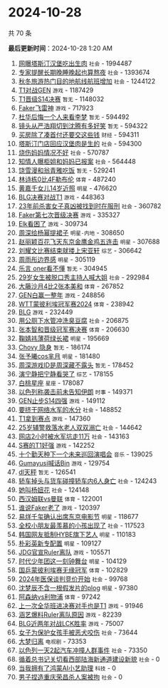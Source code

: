 # 2024-10-28

共 70 条


<!-- BEGIN -->

**最后更新时间**：2024-10-28 1:20 AM
1. [网曝塔斯汀汉堡吃出生肉](https://m.weibo.cn/search?containerid=100103type%3D1%26t%3D10%26q%3D%23%E7%BD%91%E6%9B%9D%E5%A1%94%E6%96%AF%E6%B1%80%E6%B1%89%E5%A0%A1%E5%90%83%E5%87%BA%E7%94%9F%E8%82%89%23&stream_entry_id=31&isnewpage=1&extparam=seat%3D1%26dgr%3D0%26stream_entry_id%3D31%26realpos%3D1%26flag%3D2%26pos%3D0%26filter_type%3Drealtimehot%26lcate%3D5001%26q%3D%2523%25E7%25BD%2591%25E6%259B%259D%25E5%25A1%2594%25E6%2596%25AF%25E6%25B1%2580%25E6%25B1%2589%25E5%25A0%25A1%25E5%2590%2583%25E5%2587%25BA%25E7%2594%259F%25E8%2582%2589%2523%26c_type%3D31%26cate%3D5001%26band_rank%3D1%26display_time%3D1730046532%26pre_seqid%3D173004653215202147537146) `社会` - 1994487
2. [专家提醒长期晚睡晚起也算熬夜](https://m.weibo.cn/search?containerid=100103type%3D1%26t%3D10%26q%3D%23%E4%B8%93%E5%AE%B6%E6%8F%90%E9%86%92%E9%95%BF%E6%9C%9F%E6%99%9A%E7%9D%A1%E6%99%9A%E8%B5%B7%E4%B9%9F%E7%AE%97%E7%86%AC%E5%A4%9C%23&stream_entry_id=31&isnewpage=1&extparam=seat%3D1%26dgr%3D0%26stream_entry_id%3D31%26realpos%3D2%26flag%3D2%26pos%3D1%26filter_type%3Drealtimehot%26lcate%3D5001%26q%3D%2523%25E4%25B8%2593%25E5%25AE%25B6%25E6%258F%2590%25E9%2586%2592%25E9%2595%25BF%25E6%259C%259F%25E6%2599%259A%25E7%259D%25A1%25E6%2599%259A%25E8%25B5%25B7%25E4%25B9%259F%25E7%25AE%2597%25E7%2586%25AC%25E5%25A4%259C%2523%26c_type%3D31%26cate%3D5001%26band_rank%3D2%26display_time%3D1730046532%26pre_seqid%3D173004653215202147537146) `社会` - 1393674
3. [秋冬旅游热门目的地航线航班增加](https://m.weibo.cn/search?containerid=100103type%3D1%26t%3D10%26q%3D%23%E7%A7%8B%E5%86%AC%E6%97%85%E6%B8%B8%E7%83%AD%E9%97%A8%E7%9B%AE%E7%9A%84%E5%9C%B0%E8%88%AA%E7%BA%BF%E8%88%AA%E7%8F%AD%E5%A2%9E%E5%8A%A0%23&stream_entry_id=31&isnewpage=1&extparam=seat%3D1%26dgr%3D0%26stream_entry_id%3D31%26realpos%3D3%26flag%3D0%26pos%3D2%26filter_type%3Drealtimehot%26lcate%3D5001%26q%3D%2523%25E7%25A7%258B%25E5%2586%25AC%25E6%2597%2585%25E6%25B8%25B8%25E7%2583%25AD%25E9%2597%25A8%25E7%259B%25AE%25E7%259A%2584%25E5%259C%25B0%25E8%2588%25AA%25E7%25BA%25BF%25E8%2588%25AA%25E7%258F%25AD%25E5%25A2%259E%25E5%258A%25A0%2523%26c_type%3D31%26cate%3D5001%26band_rank%3D3%26display_time%3D1730046532%26pre_seqid%3D173004653215202147537146) `社会` - 1244122
4. [T1对战GEN](https://m.weibo.cn/search?containerid=100103type%3D1%26t%3D10%26q%3D%23T1%E5%AF%B9%E6%88%98GEN%23&stream_entry_id=31&isnewpage=1&extparam=seat%3D1%26dgr%3D0%26stream_entry_id%3D31%26realpos%3D4%26flag%3D2%26pos%3D4%26filter_type%3Drealtimehot%26lcate%3D5001%26q%3D%2523T1%25E5%25AF%25B9%25E6%2588%2598GEN%2523%26c_type%3D31%26cate%3D5001%26band_rank%3D4%26display_time%3D1730046532%26pre_seqid%3D173004653215202147537146) `游戏` - 1187429
5. [T1晋级S14决赛](https://m.weibo.cn/search?containerid=100103type%3D1%26t%3D10%26q%3DT1%E6%99%8B%E7%BA%A7S14%E5%86%B3%E8%B5%9B&stream_entry_id=31&isnewpage=1&extparam=seat%3D1%26dgr%3D0%26stream_entry_id%3D31%26realpos%3D5%26flag%3D1%26pos%3D5%26filter_type%3Drealtimehot%26lcate%3D5001%26q%3DT1%25E6%2599%258B%25E7%25BA%25A7S14%25E5%2586%25B3%25E8%25B5%259B%26c_type%3D31%26cate%3D5001%26band_rank%3D5%26display_time%3D1730046532%26pre_seqid%3D173004653215202147537146) `暂无` - 1148032
6. [Faker飞雷神](https://m.weibo.cn/search?containerid=100103type%3D1%26t%3D10%26q%3DFaker%E9%A3%9E%E9%9B%B7%E7%A5%9E&stream_entry_id=31&isnewpage=1&extparam=seat%3D1%26dgr%3D0%26stream_entry_id%3D31%26realpos%3D6%26flag%3D1%26pos%3D6%26filter_type%3Drealtimehot%26lcate%3D5001%26q%3DFaker%25E9%25A3%259E%25E9%259B%25B7%25E7%25A5%259E%26c_type%3D31%26cate%3D5001%26band_rank%3D6%26display_time%3D1730046532%26pre_seqid%3D173004653215202147537146) `游戏` - 717923
7. [杜华后悔一个人来看李梦](https://m.weibo.cn/search?containerid=100103type%3D1%26t%3D10%26q%3D%E6%9D%9C%E5%8D%8E%E5%90%8E%E6%82%94%E4%B8%80%E4%B8%AA%E4%BA%BA%E6%9D%A5%E7%9C%8B%E6%9D%8E%E6%A2%A6&stream_entry_id=31&isnewpage=1&extparam=seat%3D1%26dgr%3D0%26stream_entry_id%3D31%26realpos%3D7%26flag%3D1%26pos%3D7%26filter_type%3Drealtimehot%26lcate%3D5001%26q%3D%25E6%259D%259C%25E5%258D%258E%25E5%2590%258E%25E6%2582%2594%25E4%25B8%2580%25E4%25B8%25AA%25E4%25BA%25BA%25E6%259D%25A5%25E7%259C%258B%25E6%259D%258E%25E6%25A2%25A6%26c_type%3D31%26cate%3D5001%26band_rank%3D7%26display_time%3D1730046532%26pre_seqid%3D173004653215202147537146) `暂无` - 594492
8. [镜头从严浩翔切到沈腾有多好笑](https://m.weibo.cn/search?containerid=100103type%3D1%26t%3D10%26q%3D%E9%95%9C%E5%A4%B4%E4%BB%8E%E4%B8%A5%E6%B5%A9%E7%BF%94%E5%88%87%E5%88%B0%E6%B2%88%E8%85%BE%E6%9C%89%E5%A4%9A%E5%A5%BD%E7%AC%91&stream_entry_id=31&isnewpage=1&extparam=seat%3D1%26dgr%3D0%26stream_entry_id%3D31%26realpos%3D8%26flag%3D0%26pos%3D8%26filter_type%3Drealtimehot%26lcate%3D5001%26q%3D%25E9%2595%259C%25E5%25A4%25B4%25E4%25BB%258E%25E4%25B8%25A5%25E6%25B5%25A9%25E7%25BF%2594%25E5%2588%2587%25E5%2588%25B0%25E6%25B2%2588%25E8%2585%25BE%25E6%259C%2589%25E5%25A4%259A%25E5%25A5%25BD%25E7%25AC%2591%26c_type%3D31%26cate%3D5001%26band_rank%3D8%26display_time%3D1730046532%26pre_seqid%3D173004653215202147537146) `暂无` - 594322
9. [买房除了凑首付还要交这些钱](https://m.weibo.cn/search?containerid=100103type%3D1%26t%3D10%26q%3D%23%E4%B9%B0%E6%88%BF%E9%99%A4%E4%BA%86%E5%87%91%E9%A6%96%E4%BB%98%E8%BF%98%E8%A6%81%E4%BA%A4%E8%BF%99%E4%BA%9B%E9%92%B1%23&stream_entry_id=31&isnewpage=1&extparam=seat%3D1%26dgr%3D0%26stream_entry_id%3D31%26realpos%3D9%26flag%3D1%26pos%3D9%26filter_type%3Drealtimehot%26lcate%3D5001%26q%3D%2523%25E4%25B9%25B0%25E6%2588%25BF%25E9%2599%25A4%25E4%25BA%2586%25E5%2587%2591%25E9%25A6%2596%25E4%25BB%2598%25E8%25BF%2598%25E8%25A6%2581%25E4%25BA%25A4%25E8%25BF%2599%25E4%25BA%259B%25E9%2592%25B1%2523%26c_type%3D31%26cate%3D5001%26band_rank%3D9%26display_time%3D1730046532%26pre_seqid%3D173004653215202147537146) `财经` - 594311
10. [塔斯汀门店回应汉堡肉是生的](https://m.weibo.cn/search?containerid=100103type%3D1%26t%3D10%26q%3D%23%E5%A1%94%E6%96%AF%E6%B1%80%E9%97%A8%E5%BA%97%E5%9B%9E%E5%BA%94%E6%B1%89%E5%A0%A1%E8%82%89%E6%98%AF%E7%94%9F%E7%9A%84%23&stream_entry_id=31&isnewpage=1&extparam=seat%3D1%26dgr%3D0%26stream_entry_id%3D31%26realpos%3D10%26flag%3D1%26pos%3D10%26filter_type%3Drealtimehot%26lcate%3D5001%26q%3D%2523%25E5%25A1%2594%25E6%2596%25AF%25E6%25B1%2580%25E9%2597%25A8%25E5%25BA%2597%25E5%259B%259E%25E5%25BA%2594%25E6%25B1%2589%25E5%25A0%25A1%25E8%2582%2589%25E6%2598%25AF%25E7%2594%259F%25E7%259A%2584%2523%26c_type%3D31%26cate%3D5001%26band_rank%3D10%26display_time%3D1730046532%26pre_seqid%3D173004653215202147537146) `社会` - 594300
11. [烧伤妈妈情况不好](https://m.weibo.cn/search?containerid=100103type%3D1%26t%3D10%26q%3D%23%E7%83%A7%E4%BC%A4%E5%A6%88%E5%A6%88%E6%83%85%E5%86%B5%E4%B8%8D%E5%A5%BD%23&stream_entry_id=31&isnewpage=1&extparam=seat%3D1%26dgr%3D0%26stream_entry_id%3D31%26realpos%3D11%26flag%3D0%26pos%3D11%26filter_type%3Drealtimehot%26lcate%3D5001%26q%3D%2523%25E7%2583%25A7%25E4%25BC%25A4%25E5%25A6%2588%25E5%25A6%2588%25E6%2583%2585%25E5%2586%25B5%25E4%25B8%258D%25E5%25A5%25BD%2523%26c_type%3D31%26cate%3D5001%26band_rank%3D11%26display_time%3D1730046532%26pre_seqid%3D173004653215202147537146) `社会` - 570787
12. [知情人曝柜姐和妈妈已报案](https://m.weibo.cn/search?containerid=100103type%3D1%26t%3D10%26q%3D%23%E7%9F%A5%E6%83%85%E4%BA%BA%E6%9B%9D%E6%9F%9C%E5%A7%90%E5%92%8C%E5%A6%88%E5%A6%88%E5%B7%B2%E6%8A%A5%E6%A1%88%23&stream_entry_id=31&isnewpage=1&extparam=seat%3D1%26dgr%3D0%26stream_entry_id%3D31%26realpos%3D12%26flag%3D2%26pos%3D12%26filter_type%3Drealtimehot%26lcate%3D5001%26q%3D%2523%25E7%259F%25A5%25E6%2583%2585%25E4%25BA%25BA%25E6%259B%259D%25E6%259F%259C%25E5%25A7%2590%25E5%2592%258C%25E5%25A6%2588%25E5%25A6%2588%25E5%25B7%25B2%25E6%258A%25A5%25E6%25A1%2588%2523%26c_type%3D31%26cate%3D5001%26band_rank%3D12%26display_time%3D1730046532%26pre_seqid%3D173004653215202147537146) `社会` - 564448
13. [饶雪漫和翁青雅吃饭](https://m.weibo.cn/search?containerid=100103type%3D1%26t%3D10%26q%3D%E9%A5%B6%E9%9B%AA%E6%BC%AB%E5%92%8C%E7%BF%81%E9%9D%92%E9%9B%85%E5%90%83%E9%A5%AD&stream_entry_id=31&isnewpage=1&extparam=seat%3D1%26dgr%3D0%26stream_entry_id%3D31%26realpos%3D13%26flag%3D1%26pos%3D13%26filter_type%3Drealtimehot%26lcate%3D5001%26q%3D%25E9%25A5%25B6%25E9%259B%25AA%25E6%25BC%25AB%25E5%2592%258C%25E7%25BF%2581%25E9%259D%2592%25E9%259B%2585%25E5%2590%2583%25E9%25A5%25AD%26c_type%3D31%26cate%3D5001%26band_rank%3D13%26display_time%3D1730046532%26pre_seqid%3D173004653215202147537146) `暂无` - 529241
14. [林诗栋0比4F勒布伦](https://m.weibo.cn/search?containerid=100103type%3D1%26t%3D10%26q%3D%23%E6%9E%97%E8%AF%97%E6%A0%8B0%E6%AF%944F%E5%8B%92%E5%B8%83%E4%BC%A6%23&stream_entry_id=31&isnewpage=1&extparam=seat%3D1%26dgr%3D0%26stream_entry_id%3D31%26realpos%3D14%26flag%3D0%26pos%3D14%26filter_type%3Drealtimehot%26lcate%3D5001%26q%3D%2523%25E6%259E%2597%25E8%25AF%2597%25E6%25A0%258B0%25E6%25AF%25944F%25E5%258B%2592%25E5%25B8%2583%25E4%25BC%25A6%2523%26c_type%3D31%26cate%3D5001%26band_rank%3D14%26display_time%3D1730046532%26pre_seqid%3D173004653215202147537146) `体育` - 487240
15. [黄嘉千女儿14岁近照](https://m.weibo.cn/search?containerid=100103type%3D1%26t%3D10%26q%3D%23%E9%BB%84%E5%98%89%E5%8D%83%E5%A5%B3%E5%84%BF14%E5%B2%81%E8%BF%91%E7%85%A7%23&stream_entry_id=31&isnewpage=1&extparam=seat%3D1%26dgr%3D0%26stream_entry_id%3D31%26realpos%3D15%26flag%3D2%26pos%3D15%26filter_type%3Drealtimehot%26lcate%3D5001%26q%3D%2523%25E9%25BB%2584%25E5%2598%2589%25E5%258D%2583%25E5%25A5%25B3%25E5%2584%25BF14%25E5%25B2%2581%25E8%25BF%2591%25E7%2585%25A7%2523%26c_type%3D31%26cate%3D5001%26band_rank%3D15%26display_time%3D1730046532%26pre_seqid%3D173004653215202147537146) `明星` - 476620
16. [BLG决赛对战T1](https://m.weibo.cn/search?containerid=100103type%3D1%26t%3D10%26q%3D%23BLG%E5%86%B3%E8%B5%9B%E5%AF%B9%E6%88%98T1%23&stream_entry_id=31&isnewpage=1&extparam=seat%3D1%26q%3D%2523BLG%25E5%2586%25B3%25E8%25B5%259B%25E5%25AF%25B9%25E6%2588%2598T1%2523%26stream_entry_id%3D31%26dgr%3D0%26flag%3D1%26filter_type%3Drealtimehot%26c_type%3D31%26band_rank%3D5%26pos%3D5%26cate%3D5001%26lcate%3D5001%26realpos%3D5%26display_time%3D1730049642%26pre_seqid%3D1730049642019093924693) `游戏` - 448363
17. [23年前杀害女子真凶被找到时在服刑](https://m.weibo.cn/search?containerid=100103type%3D1%26t%3D10%26q%3D%2323%E5%B9%B4%E5%89%8D%E6%9D%80%E5%AE%B3%E5%A5%B3%E5%AD%90%E7%9C%9F%E5%87%B6%E8%A2%AB%E6%89%BE%E5%88%B0%E6%97%B6%E5%9C%A8%E6%9C%8D%E5%88%91%23&stream_entry_id=31&isnewpage=1&extparam=seat%3D1%26dgr%3D0%26stream_entry_id%3D31%26realpos%3D16%26flag%3D0%26pos%3D16%26filter_type%3Drealtimehot%26lcate%3D5001%26q%3D%252323%25E5%25B9%25B4%25E5%2589%258D%25E6%259D%2580%25E5%25AE%25B3%25E5%25A5%25B3%25E5%25AD%2590%25E7%259C%259F%25E5%2587%25B6%25E8%25A2%25AB%25E6%2589%25BE%25E5%2588%25B0%25E6%2597%25B6%25E5%259C%25A8%25E6%259C%258D%25E5%2588%2591%2523%26c_type%3D31%26cate%3D5001%26band_rank%3D16%26display_time%3D1730046532%26pre_seqid%3D173004653215202147537146) `社会` - 360782
18. [Faker第七次晋级决赛](https://m.weibo.cn/search?containerid=100103type%3D1%26t%3D10%26q%3D%23Faker%E7%AC%AC%E4%B8%83%E6%AC%A1%E6%99%8B%E7%BA%A7%E5%86%B3%E8%B5%9B%23&stream_entry_id=31&isnewpage=1&extparam=seat%3D1%26dgr%3D0%26stream_entry_id%3D31%26realpos%3D32%26flag%3D1%26pos%3D32%26filter_type%3Drealtimehot%26lcate%3D5001%26q%3D%2523Faker%25E7%25AC%25AC%25E4%25B8%2583%25E6%25AC%25A1%25E6%2599%258B%25E7%25BA%25A7%25E5%2586%25B3%25E8%25B5%259B%2523%26c_type%3D31%26cate%3D5001%26band_rank%3D32%26display_time%3D1730046532%26pre_seqid%3D173004653215202147537146) `游戏` - 335327
19. [Elk看困了](https://m.weibo.cn/search?containerid=100103type%3D1%26t%3D10%26q%3D%23Elk%E7%9C%8B%E5%9B%B0%E4%BA%86%23&stream_entry_id=31&isnewpage=1&extparam=seat%3D1%26dgr%3D0%26stream_entry_id%3D31%26realpos%3D17%26flag%3D1%26pos%3D17%26filter_type%3Drealtimehot%26lcate%3D5001%26q%3D%2523Elk%25E7%259C%258B%25E5%259B%25B0%25E4%25BA%2586%2523%26c_type%3D31%26cate%3D5001%26band_rank%3D17%26display_time%3D1730046532%26pre_seqid%3D173004653215202147537146) `游戏` - 309734
20. [周深给杨幂提裙子](https://m.weibo.cn/search?containerid=100103type%3D1%26t%3D10%26q%3D%23%E5%91%A8%E6%B7%B1%E7%BB%99%E6%9D%A8%E5%B9%82%E6%8F%90%E8%A3%99%E5%AD%90%23&stream_entry_id=31&isnewpage=1&extparam=seat%3D1%26dgr%3D0%26stream_entry_id%3D31%26realpos%3D18%26flag%3D1%26pos%3D18%26filter_type%3Drealtimehot%26lcate%3D5001%26q%3D%2523%25E5%2591%25A8%25E6%25B7%25B1%25E7%25BB%2599%25E6%259D%25A8%25E5%25B9%2582%25E6%258F%2590%25E8%25A3%2599%25E5%25AD%2590%2523%26c_type%3D31%26cate%3D5001%26band_rank%3D18%26display_time%3D1730046532%26pre_seqid%3D173004653215202147537146) `明星-内地` - 308650
21. [赵丽颖百花飞天东京金鹰金鸡五连击](https://m.weibo.cn/search?containerid=100103type%3D1%26t%3D10%26q%3D%23%E8%B5%B5%E4%B8%BD%E9%A2%96%E7%99%BE%E8%8A%B1%E9%A3%9E%E5%A4%A9%E4%B8%9C%E4%BA%AC%E9%87%91%E9%B9%B0%E9%87%91%E9%B8%A1%E4%BA%94%E8%BF%9E%E5%87%BB%23&stream_entry_id=31&isnewpage=1&extparam=seat%3D1%26dgr%3D0%26stream_entry_id%3D31%26realpos%3D19%26flag%3D0%26pos%3D19%26filter_type%3Drealtimehot%26lcate%3D5001%26q%3D%2523%25E8%25B5%25B5%25E4%25B8%25BD%25E9%25A2%2596%25E7%2599%25BE%25E8%258A%25B1%25E9%25A3%259E%25E5%25A4%25A9%25E4%25B8%259C%25E4%25BA%25AC%25E9%2587%2591%25E9%25B9%25B0%25E9%2587%2591%25E9%25B8%25A1%25E4%25BA%2594%25E8%25BF%259E%25E5%2587%25BB%2523%26c_type%3D31%26cate%3D5001%26band_rank%3D19%26display_time%3D1730046532%26pre_seqid%3D173004653215202147537146) `明星` - 307688
22. [刘耀文比赛结束就搂上宋亚轩](https://m.weibo.cn/search?containerid=100103type%3D1%26t%3D10%26q%3D%23%E5%88%98%E8%80%80%E6%96%87%E6%AF%94%E8%B5%9B%E7%BB%93%E6%9D%9F%E5%B0%B1%E6%90%82%E4%B8%8A%E5%AE%8B%E4%BA%9A%E8%BD%A9%23&stream_entry_id=31&isnewpage=1&extparam=seat%3D1%26dgr%3D0%26stream_entry_id%3D31%26realpos%3D20%26flag%3D1%26pos%3D20%26filter_type%3Drealtimehot%26lcate%3D5001%26q%3D%2523%25E5%2588%2598%25E8%2580%2580%25E6%2596%2587%25E6%25AF%2594%25E8%25B5%259B%25E7%25BB%2593%25E6%259D%259F%25E5%25B0%25B1%25E6%2590%2582%25E4%25B8%258A%25E5%25AE%258B%25E4%25BA%259A%25E8%25BD%25A9%2523%26c_type%3D31%26cate%3D5001%26band_rank%3D20%26display_time%3D1730046532%26pre_seqid%3D173004653215202147537146) `综艺` - 306642
23. [周雨彤边界感](https://m.weibo.cn/search?containerid=100103type%3D1%26t%3D10%26q%3D%E5%91%A8%E9%9B%A8%E5%BD%A4%E8%BE%B9%E7%95%8C%E6%84%9F&stream_entry_id=31&isnewpage=1&extparam=seat%3D1%26dgr%3D0%26stream_entry_id%3D31%26realpos%3D21%26flag%3D2%26pos%3D21%26filter_type%3Drealtimehot%26lcate%3D5001%26q%3D%25E5%2591%25A8%25E9%259B%25A8%25E5%25BD%25A4%25E8%25BE%25B9%25E7%2595%258C%25E6%2584%259F%26c_type%3D31%26cate%3D5001%26band_rank%3D21%26display_time%3D1730046532%26pre_seqid%3D173004653215202147537146) `明星` - 305119
24. [乐言 oner看不懂](https://m.weibo.cn/search?containerid=100103type%3D1%26t%3D10%26q%3D%E4%B9%90%E8%A8%80+oner%E7%9C%8B%E4%B8%8D%E6%87%82&stream_entry_id=31&isnewpage=1&extparam=seat%3D1%26dgr%3D0%26stream_entry_id%3D31%26realpos%3D22%26flag%3D1%26pos%3D22%26filter_type%3Drealtimehot%26lcate%3D5001%26q%3D%25E4%25B9%2590%25E8%25A8%2580%2520oner%25E7%259C%258B%25E4%25B8%258D%25E6%2587%2582%26c_type%3D31%26cate%3D5001%26band_rank%3D22%26display_time%3D1730046532%26pre_seqid%3D173004653215202147537146) `暂无` - 304945
25. [29岁女生被脱口秀主持人喊大姐](https://m.weibo.cn/search?containerid=100103type%3D1%26t%3D10%26q%3D%2329%E5%B2%81%E5%A5%B3%E7%94%9F%E8%A2%AB%E8%84%B1%E5%8F%A3%E7%A7%80%E4%B8%BB%E6%8C%81%E4%BA%BA%E5%96%8A%E5%A4%A7%E5%A7%90%23&stream_entry_id=31&isnewpage=1&extparam=seat%3D1%26dgr%3D0%26stream_entry_id%3D31%26realpos%3D23%26flag%3D0%26pos%3D23%26filter_type%3Drealtimehot%26lcate%3D5001%26q%3D%252329%25E5%25B2%2581%25E5%25A5%25B3%25E7%2594%259F%25E8%25A2%25AB%25E8%2584%25B1%25E5%258F%25A3%25E7%25A7%2580%25E4%25B8%25BB%25E6%258C%2581%25E4%25BA%25BA%25E5%2596%258A%25E5%25A4%25A7%25E5%25A7%2590%2523%26c_type%3D31%26cate%3D5001%26band_rank%3D23%26display_time%3D1730046532%26pre_seqid%3D173004653215202147537146) `社会` - 292984
26. [大藤沙月4比2张本美和](https://m.weibo.cn/search?containerid=100103type%3D1%26t%3D10%26q%3D%23%E5%A4%A7%E8%97%A4%E6%B2%99%E6%9C%884%E6%AF%942%E5%BC%A0%E6%9C%AC%E7%BE%8E%E5%92%8C%23&stream_entry_id=31&isnewpage=1&extparam=seat%3D1%26q%3D%2523%25E5%25A4%25A7%25E8%2597%25A4%25E6%25B2%2599%25E6%259C%25884%25E6%25AF%25942%25E5%25BC%25A0%25E6%259C%25AC%25E7%25BE%258E%25E5%2592%258C%2523%26stream_entry_id%3D31%26dgr%3D0%26flag%3D1%26filter_type%3Drealtimehot%26c_type%3D31%26band_rank%3D8%26pos%3D9%26cate%3D5001%26lcate%3D5001%26realpos%3D8%26display_time%3D1730049642%26pre_seqid%3D1730049642019093924693) `体育` - 267852
27. [GEN白赢一整年](https://m.weibo.cn/search?containerid=100103type%3D1%26t%3D10%26q%3D%23GEN%E7%99%BD%E8%B5%A2%E4%B8%80%E6%95%B4%E5%B9%B4%23&stream_entry_id=31&isnewpage=1&extparam=seat%3D1%26q%3D%2523GEN%25E7%2599%25BD%25E8%25B5%25A2%25E4%25B8%2580%25E6%2595%25B4%25E5%25B9%25B4%2523%26stream_entry_id%3D31%26dgr%3D0%26flag%3D1%26filter_type%3Drealtimehot%26c_type%3D31%26band_rank%3D12%26pos%3D13%26cate%3D5001%26lcate%3D5001%26realpos%3D12%26display_time%3D1730049642%26pre_seqid%3D1730049642019093924693) `游戏` - 248856
28. [WTT蒙彼利埃冠军赛2024](https://m.weibo.cn/search?containerid=100103type%3D1%26t%3D10%26q%3D%23WTT%E8%92%99%E5%BD%BC%E5%88%A9%E5%9F%83%E5%86%A0%E5%86%9B%E8%B5%9B2024%23&stream_entry_id=31&isnewpage=1&extparam=seat%3D1%26dgr%3D0%26stream_entry_id%3D31%26realpos%3D24%26flag%3D1%26pos%3D24%26filter_type%3Drealtimehot%26lcate%3D5001%26q%3D%2523WTT%25E8%2592%2599%25E5%25BD%25BC%25E5%2588%25A9%25E5%259F%2583%25E5%2586%25A0%25E5%2586%259B%25E8%25B5%259B2024%2523%26c_type%3D31%26cate%3D5001%26band_rank%3D24%26display_time%3D1730046532%26pre_seqid%3D173004653215202147537146) `体育` - 238942
29. [BLG](https://m.weibo.cn/search?containerid=100103type%3D1%26t%3D10%26q%3DBLG&stream_entry_id=31&isnewpage=1&extparam=seat%3D1%26q%3DBLG%26stream_entry_id%3D31%26dgr%3D0%26flag%3D1%26filter_type%3Drealtimehot%26c_type%3D31%26band_rank%3D15%26pos%3D16%26cate%3D5001%26lcate%3D5001%26realpos%3D15%26display_time%3D1730049642%26pre_seqid%3D1730049642019093924693) `游戏` - 232449
30. [用公厕下水管冲洗臭豆腐](https://m.weibo.cn/search?containerid=100103type%3D1%26t%3D10%26q%3D%23%E7%94%A8%E5%85%AC%E5%8E%95%E4%B8%8B%E6%B0%B4%E7%AE%A1%E5%86%B2%E6%B4%97%E8%87%AD%E8%B1%86%E8%85%90%23&stream_entry_id=31&isnewpage=1&extparam=seat%3D1%26dgr%3D0%26stream_entry_id%3D31%26realpos%3D25%26flag%3D0%26pos%3D25%26filter_type%3Drealtimehot%26lcate%3D5001%26q%3D%2523%25E7%2594%25A8%25E5%2585%25AC%25E5%258E%2595%25E4%25B8%258B%25E6%25B0%25B4%25E7%25AE%25A1%25E5%2586%25B2%25E6%25B4%2597%25E8%2587%25AD%25E8%25B1%2586%25E8%2585%2590%2523%26c_type%3D31%26cate%3D5001%26band_rank%3D25%26display_time%3D1730046532%26pre_seqid%3D173004653215202147537146) `社会` - 206875
31. [张本智和晋级冠军赛决赛](https://m.weibo.cn/search?containerid=100103type%3D1%26t%3D10%26q%3D%23%E5%BC%A0%E6%9C%AC%E6%99%BA%E5%92%8C%E6%99%8B%E7%BA%A7%E5%86%A0%E5%86%9B%E8%B5%9B%E5%86%B3%E8%B5%9B%23&stream_entry_id=31&isnewpage=1&extparam=seat%3D1%26dgr%3D0%26stream_entry_id%3D31%26realpos%3D26%26flag%3D0%26pos%3D26%26filter_type%3Drealtimehot%26lcate%3D5001%26q%3D%2523%25E5%25BC%25A0%25E6%259C%25AC%25E6%2599%25BA%25E5%2592%258C%25E6%2599%258B%25E7%25BA%25A7%25E5%2586%25A0%25E5%2586%259B%25E8%25B5%259B%25E5%2586%25B3%25E8%25B5%259B%2523%26c_type%3D31%26cate%3D5001%26band_rank%3D26%26display_time%3D1730046532%26pre_seqid%3D173004653215202147537146) `体育` - 206630
32. [鞠婧祎薄荷绿长裙](https://m.weibo.cn/search?containerid=100103type%3D1%26t%3D10%26q%3D%E9%9E%A0%E5%A9%A7%E7%A5%8E%E8%96%84%E8%8D%B7%E7%BB%BF%E9%95%BF%E8%A3%99&stream_entry_id=31&isnewpage=1&extparam=seat%3D1%26dgr%3D0%26stream_entry_id%3D31%26realpos%3D27%26flag%3D0%26pos%3D27%26filter_type%3Drealtimehot%26lcate%3D5001%26q%3D%25E9%259E%25A0%25E5%25A9%25A7%25E7%25A5%258E%25E8%2596%2584%25E8%258D%25B7%25E7%25BB%25BF%25E9%2595%25BF%25E8%25A3%2599%26c_type%3D31%26cate%3D5001%26band_rank%3D27%26display_time%3D1730046532%26pre_seqid%3D173004653215202147537146) `明星` - 195669
33. [Chovy 隐身](https://m.weibo.cn/search?containerid=100103type%3D1%26t%3D10%26q%3DChovy+%E9%9A%90%E8%BA%AB&stream_entry_id=31&isnewpage=1&extparam=seat%3D1%26dgr%3D0%26stream_entry_id%3D31%26realpos%3D44%26flag%3D1%26pos%3D44%26filter_type%3Drealtimehot%26lcate%3D5001%26q%3DChovy%2520%25E9%259A%2590%25E8%25BA%25AB%26c_type%3D31%26cate%3D5001%26band_rank%3D44%26display_time%3D1730046532%26pre_seqid%3D173004653215202147537146) `暂无` - 186174
34. [张予曦cos芈月](https://m.weibo.cn/search?containerid=100103type%3D1%26t%3D10%26q%3D%23%E5%BC%A0%E4%BA%88%E6%9B%A6cos%E8%8A%88%E6%9C%88%23&stream_entry_id=31&isnewpage=1&extparam=seat%3D1%26dgr%3D0%26stream_entry_id%3D31%26realpos%3D28%26flag%3D0%26pos%3D28%26filter_type%3Drealtimehot%26lcate%3D5001%26q%3D%2523%25E5%25BC%25A0%25E4%25BA%2588%25E6%259B%25A6cos%25E8%258A%2588%25E6%259C%2588%2523%26c_type%3D31%26cate%3D5001%26band_rank%3D28%26display_time%3D1730046532%26pre_seqid%3D173004653215202147537146) `明星` - 181480
35. [周深游戏ID是周深藏不露头](https://m.weibo.cn/search?containerid=100103type%3D1%26t%3D10%26q%3D%E5%91%A8%E6%B7%B1%E6%B8%B8%E6%88%8FID%E6%98%AF%E5%91%A8%E6%B7%B1%E8%97%8F%E4%B8%8D%E9%9C%B2%E5%A4%B4&stream_entry_id=31&isnewpage=1&extparam=seat%3D1%26dgr%3D0%26stream_entry_id%3D31%26realpos%3D29%26flag%3D0%26pos%3D29%26filter_type%3Drealtimehot%26lcate%3D5001%26q%3D%25E5%2591%25A8%25E6%25B7%25B1%25E6%25B8%25B8%25E6%2588%258FID%25E6%2598%25AF%25E5%2591%25A8%25E6%25B7%25B1%25E8%2597%258F%25E4%25B8%258D%25E9%259C%25B2%25E5%25A4%25B4%26c_type%3D31%26cate%3D5001%26band_rank%3D29%26display_time%3D1730046532%26pre_seqid%3D173004653215202147537146) `暂无` - 178452
36. [演宁静把宁静看哭了](https://m.weibo.cn/search?containerid=100103type%3D1%26t%3D10%26q%3D%E6%BC%94%E5%AE%81%E9%9D%99%E6%8A%8A%E5%AE%81%E9%9D%99%E7%9C%8B%E5%93%AD%E4%BA%86&stream_entry_id=31&isnewpage=1&extparam=seat%3D1%26dgr%3D0%26stream_entry_id%3D31%26realpos%3D30%26flag%3D0%26pos%3D30%26filter_type%3Drealtimehot%26lcate%3D5001%26q%3D%25E6%25BC%2594%25E5%25AE%2581%25E9%259D%2599%25E6%258A%258A%25E5%25AE%2581%25E9%259D%2599%25E7%259C%258B%25E5%2593%25AD%25E4%25BA%2586%26c_type%3D31%26cate%3D5001%26band_rank%3D30%26display_time%3D1730046532%26pre_seqid%3D173004653215202147537146) `综艺` - 178155
37. [白桃星座](https://m.weibo.cn/search?containerid=100103type%3D1%26t%3D10%26q%3D%E7%99%BD%E6%A1%83%E6%98%9F%E5%BA%A7&stream_entry_id=31&isnewpage=1&extparam=seat%3D1%26dgr%3D0%26stream_entry_id%3D31%26realpos%3D31%26flag%3D1%26pos%3D31%26filter_type%3Drealtimehot%26lcate%3D5001%26q%3D%25E7%2599%25BD%25E6%25A1%2583%25E6%2598%259F%25E5%25BA%25A7%26c_type%3D31%26cate%3D5001%26band_rank%3D31%26display_time%3D1730046532%26pre_seqid%3D173004653215202147537146) `星座` - 178087
38. [以色列称袭击前未告知伊朗](https://m.weibo.cn/search?containerid=100103type%3D1%26t%3D10%26q%3D%23%E4%BB%A5%E8%89%B2%E5%88%97%E7%A7%B0%E8%A2%AD%E5%87%BB%E5%89%8D%E6%9C%AA%E5%91%8A%E7%9F%A5%E4%BC%8A%E6%9C%97%23&stream_entry_id=31&isnewpage=1&extparam=seat%3D1%26q%3D%2523%25E4%25BB%25A5%25E8%2589%25B2%25E5%2588%2597%25E7%25A7%25B0%25E8%25A2%25AD%25E5%2587%25BB%25E5%2589%258D%25E6%259C%25AA%25E5%2591%258A%25E7%259F%25A5%25E4%25BC%258A%25E6%259C%2597%2523%26stream_entry_id%3D31%26dgr%3D0%26flag%3D1%26filter_type%3Drealtimehot%26c_type%3D31%26band_rank%3D26%26pos%3D27%26cate%3D5001%26lcate%3D5001%26realpos%3D26%26display_time%3D1730049642%26pre_seqid%3D1730049642019093924693) `时事` - 149371
39. [GEN止步S14四强](https://m.weibo.cn/search?containerid=100103type%3D1%26t%3D10%26q%3D%23GEN%E6%AD%A2%E6%AD%A5S14%E5%9B%9B%E5%BC%BA%23&stream_entry_id=31&isnewpage=1&extparam=seat%3D1%26dgr%3D0%26stream_entry_id%3D31%26realpos%3D47%26flag%3D1%26pos%3D47%26filter_type%3Drealtimehot%26lcate%3D5001%26q%3D%2523GEN%25E6%25AD%25A2%25E6%25AD%25A5S14%25E5%259B%259B%25E5%25BC%25BA%2523%26c_type%3D31%26cate%3D5001%26band_rank%3D47%26display_time%3D1730046532%26pre_seqid%3D173004653215202147537146) `游戏` - 149112
40. [要挤干网络水军的水分](https://m.weibo.cn/search?containerid=100103type%3D1%26t%3D10%26q%3D%23%E8%A6%81%E6%8C%A4%E5%B9%B2%E7%BD%91%E7%BB%9C%E6%B0%B4%E5%86%9B%E7%9A%84%E6%B0%B4%E5%88%86%23&stream_entry_id=31&isnewpage=1&extparam=seat%3D1%26dgr%3D0%26stream_entry_id%3D31%26realpos%3D33%26flag%3D1%26pos%3D33%26filter_type%3Drealtimehot%26lcate%3D5001%26q%3D%2523%25E8%25A6%2581%25E6%258C%25A4%25E5%25B9%25B2%25E7%25BD%2591%25E7%25BB%259C%25E6%25B0%25B4%25E5%2586%259B%25E7%259A%2584%25E6%25B0%25B4%25E5%2588%2586%2523%26c_type%3D31%26cate%3D5001%26band_rank%3D33%26display_time%3D1730046532%26pre_seqid%3D173004653215202147537146) `社会` - 148852
41. [T1拿到赛点](https://m.weibo.cn/search?containerid=100103type%3D1%26t%3D10%26q%3DT1%E6%8B%BF%E5%88%B0%E8%B5%9B%E7%82%B9&stream_entry_id=31&isnewpage=1&extparam=seat%3D1%26dgr%3D0%26stream_entry_id%3D31%26realpos%3D34%26flag%3D1%26pos%3D34%26filter_type%3Drealtimehot%26lcate%3D5001%26q%3DT1%25E6%258B%25BF%25E5%2588%25B0%25E8%25B5%259B%25E7%2582%25B9%26c_type%3D31%26cate%3D5001%26band_rank%3D34%26display_time%3D1730046532%26pre_seqid%3D173004653215202147537146) `游戏` - 147360
42. [25岁辅警救落水老人双双溺亡](https://m.weibo.cn/search?containerid=100103type%3D1%26t%3D10%26q%3D%2325%E5%B2%81%E8%BE%85%E8%AD%A6%E6%95%91%E8%90%BD%E6%B0%B4%E8%80%81%E4%BA%BA%E5%8F%8C%E5%8F%8C%E6%BA%BA%E4%BA%A1%23&stream_entry_id=31&isnewpage=1&extparam=seat%3D1%26dgr%3D0%26stream_entry_id%3D31%26realpos%3D35%26flag%3D0%26pos%3D35%26filter_type%3Drealtimehot%26lcate%3D5001%26q%3D%252325%25E5%25B2%2581%25E8%25BE%2585%25E8%25AD%25A6%25E6%2595%2591%25E8%2590%25BD%25E6%25B0%25B4%25E8%2580%2581%25E4%25BA%25BA%25E5%258F%258C%25E5%258F%258C%25E6%25BA%25BA%25E4%25BA%25A1%2523%26c_type%3D31%26cate%3D5001%26band_rank%3D35%26display_time%3D1730046532%26pre_seqid%3D173004653215202147537146) `社会` - 144642
43. [网店2小时被水军坑走11万](https://m.weibo.cn/search?containerid=100103type%3D1%26t%3D10%26q%3D%23%E7%BD%91%E5%BA%972%E5%B0%8F%E6%97%B6%E8%A2%AB%E6%B0%B4%E5%86%9B%E5%9D%91%E8%B5%B011%E4%B8%87%23&stream_entry_id=31&isnewpage=1&extparam=seat%3D1%26dgr%3D0%26stream_entry_id%3D31%26realpos%3D36%26flag%3D0%26pos%3D36%26filter_type%3Drealtimehot%26lcate%3D5001%26q%3D%2523%25E7%25BD%2591%25E5%25BA%25972%25E5%25B0%258F%25E6%2597%25B6%25E8%25A2%25AB%25E6%25B0%25B4%25E5%2586%259B%25E5%259D%2591%25E8%25B5%25B011%25E4%25B8%2587%2523%26c_type%3D31%26cate%3D5001%26band_rank%3D36%26display_time%3D1730046532%26pre_seqid%3D173004653215202147537146) `社会` - 143163
44. [S赛的T1好强](https://m.weibo.cn/search?containerid=100103type%3D1%26t%3D10%26q%3D%23S%E8%B5%9B%E7%9A%84T1%E5%A5%BD%E5%BC%BA%23&stream_entry_id=31&isnewpage=1&extparam=seat%3D1%26dgr%3D0%26stream_entry_id%3D31%26realpos%3D37%26flag%3D1%26pos%3D37%26filter_type%3Drealtimehot%26lcate%3D5001%26q%3D%2523S%25E8%25B5%259B%25E7%259A%2584T1%25E5%25A5%25BD%25E5%25BC%25BA%2523%26c_type%3D31%26cate%3D5001%26band_rank%3D37%26display_time%3D1730046532%26pre_seqid%3D173004653215202147537146) `游戏` - 142252
45. [十个勤天种下一个未来巡回演唱会](https://m.weibo.cn/search?containerid=100103type%3D1%26t%3D10%26q%3D%E5%8D%81%E4%B8%AA%E5%8B%A4%E5%A4%A9%E7%A7%8D%E4%B8%8B%E4%B8%80%E4%B8%AA%E6%9C%AA%E6%9D%A5%E5%B7%A1%E5%9B%9E%E6%BC%94%E5%94%B1%E4%BC%9A&stream_entry_id=31&isnewpage=1&extparam=seat%3D1%26dgr%3D0%26stream_entry_id%3D31%26realpos%3D43%26flag%3D1%26pos%3D43%26filter_type%3Drealtimehot%26lcate%3D5001%26q%3D%25E5%258D%2581%25E4%25B8%25AA%25E5%258B%25A4%25E5%25A4%25A9%25E7%25A7%258D%25E4%25B8%258B%25E4%25B8%2580%25E4%25B8%25AA%25E6%259C%25AA%25E6%259D%25A5%25E5%25B7%25A1%25E5%259B%259E%25E6%25BC%2594%25E5%2594%25B1%25E4%25BC%259A%26c_type%3D31%26cate%3D5001%26band_rank%3D43%26display_time%3D1730046532%26pre_seqid%3D173004653215202147537146) `音乐` - 139025
46. [Gumayusi喊话Bin](https://m.weibo.cn/search?containerid=100103type%3D1%26t%3D10%26q%3D%23Gumayusi%E5%96%8A%E8%AF%9DBin%23&stream_entry_id=31&isnewpage=1&extparam=seat%3D1%26q%3D%2523Gumayusi%25E5%2596%258A%25E8%25AF%259DBin%2523%26stream_entry_id%3D31%26dgr%3D0%26flag%3D1%26filter_type%3Drealtimehot%26c_type%3D31%26band_rank%3D31%26pos%3D32%26cate%3D5001%26lcate%3D5001%26realpos%3D31%26display_time%3D1730049642%26pre_seqid%3D1730049642019093924693) `游戏` - 129754
47. [dl天秤](https://m.weibo.cn/search?containerid=100103type%3D1%26t%3D10%26q%3Ddl%E5%A4%A9%E7%A7%A4&stream_entry_id=31&isnewpage=1&extparam=seat%3D1%26q%3Ddl%25E5%25A4%25A9%25E7%25A7%25A4%26stream_entry_id%3D31%26dgr%3D0%26flag%3D1%26filter_type%3Drealtimehot%26c_type%3D31%26band_rank%3D33%26pos%3D34%26cate%3D5001%26lcate%3D5001%26realpos%3D33%26display_time%3D1730049642%26pre_seqid%3D1730049642019093924693) `暂无` - 126541
48. [轿车掉头与货车碰撞轿车内6人身亡](https://m.weibo.cn/search?containerid=100103type%3D1%26t%3D10%26q%3D%23%E8%BD%BF%E8%BD%A6%E6%8E%89%E5%A4%B4%E4%B8%8E%E8%B4%A7%E8%BD%A6%E7%A2%B0%E6%92%9E%E8%BD%BF%E8%BD%A6%E5%86%856%E4%BA%BA%E8%BA%AB%E4%BA%A1%23&stream_entry_id=31&isnewpage=1&extparam=seat%3D1%26dgr%3D0%26stream_entry_id%3D31%26realpos%3D38%26flag%3D0%26pos%3D38%26filter_type%3Drealtimehot%26lcate%3D5001%26q%3D%2523%25E8%25BD%25BF%25E8%25BD%25A6%25E6%258E%2589%25E5%25A4%25B4%25E4%25B8%258E%25E8%25B4%25A7%25E8%25BD%25A6%25E7%25A2%25B0%25E6%2592%259E%25E8%25BD%25BF%25E8%25BD%25A6%25E5%2586%25856%25E4%25BA%25BA%25E8%25BA%25AB%25E4%25BA%25A1%2523%26c_type%3D31%26cate%3D5001%26band_rank%3D38%26display_time%3D1730046532%26pre_seqid%3D173004653215202147537146) `社会` - 124243
49. [她叫杨妞花](https://m.weibo.cn/search?containerid=100103type%3D1%26t%3D10%26q%3D%23%E5%A5%B9%E5%8F%AB%E6%9D%A8%E5%A6%9E%E8%8A%B1%23&stream_entry_id=31&isnewpage=1&extparam=seat%3D1%26dgr%3D0%26stream_entry_id%3D31%26realpos%3D39%26flag%3D1%26pos%3D39%26filter_type%3Drealtimehot%26lcate%3D5001%26q%3D%2523%25E5%25A5%25B9%25E5%258F%25AB%25E6%259D%25A8%25E5%25A6%259E%25E8%258A%25B1%2523%26c_type%3D31%26cate%3D5001%26band_rank%3D39%26display_time%3D1730046532%26pre_seqid%3D173004653215202147537146) `社会` - 124148
50. [西汉姆联vs曼联](https://m.weibo.cn/search?containerid=100103type%3D1%26t%3D10%26q%3D%23%E8%A5%BF%E6%B1%89%E5%A7%86%E8%81%94vs%E6%9B%BC%E8%81%94%23&stream_entry_id=31&isnewpage=1&extparam=seat%3D1%26dgr%3D0%26stream_entry_id%3D31%26realpos%3D40%26flag%3D1%26pos%3D40%26filter_type%3Drealtimehot%26lcate%3D5001%26q%3D%2523%25E8%25A5%25BF%25E6%25B1%2589%25E5%25A7%2586%25E8%2581%2594vs%25E6%259B%25BC%25E8%2581%2594%2523%26c_type%3D31%26cate%3D5001%26band_rank%3D40%26display_time%3D1730046532%26pre_seqid%3D173004653215202147537146) `体育` - 122001
51. [谁说Faker老了](https://m.weibo.cn/search?containerid=100103type%3D1%26t%3D10%26q%3D%23%E8%B0%81%E8%AF%B4Faker%E8%80%81%E4%BA%86%23&stream_entry_id=31&isnewpage=1&extparam=seat%3D1%26q%3D%2523%25E8%25B0%2581%25E8%25AF%25B4Faker%25E8%2580%2581%25E4%25BA%2586%2523%26stream_entry_id%3D31%26dgr%3D0%26flag%3D1%26filter_type%3Drealtimehot%26c_type%3D31%26band_rank%3D34%26pos%3D35%26cate%3D5001%26lcate%3D5001%26realpos%3D34%26display_time%3D1730049642%26pre_seqid%3D1730049642019093924693) `游戏` - 120397
52. [易烊千玺确认出席东京电影节](https://m.weibo.cn/search?containerid=100103type%3D1%26t%3D10%26q%3D%23%E6%98%93%E7%83%8A%E5%8D%83%E7%8E%BA%E7%A1%AE%E8%AE%A4%E5%87%BA%E5%B8%AD%E4%B8%9C%E4%BA%AC%E7%94%B5%E5%BD%B1%E8%8A%82%23&stream_entry_id=31&isnewpage=1&extparam=seat%3D1%26dgr%3D0%26stream_entry_id%3D31%26realpos%3D41%26flag%3D1%26pos%3D41%26filter_type%3Drealtimehot%26lcate%3D5001%26q%3D%2523%25E6%2598%2593%25E7%2583%258A%25E5%258D%2583%25E7%258E%25BA%25E7%25A1%25AE%25E8%25AE%25A4%25E5%2587%25BA%25E5%25B8%25AD%25E4%25B8%259C%25E4%25BA%25AC%25E7%2594%25B5%25E5%25BD%25B1%25E8%258A%2582%2523%26c_type%3D31%26cate%3D5001%26band_rank%3D41%26display_time%3D1730046532%26pre_seqid%3D173004653215202147537146) `明星` - 118677
53. [全校小朋友最羡慕的小孩出现了](https://m.weibo.cn/search?containerid=100103type%3D1%26t%3D10%26q%3D%23%E5%85%A8%E6%A0%A1%E5%B0%8F%E6%9C%8B%E5%8F%8B%E6%9C%80%E7%BE%A1%E6%85%95%E7%9A%84%E5%B0%8F%E5%AD%A9%E5%87%BA%E7%8E%B0%E4%BA%86%23&stream_entry_id=31&isnewpage=1&extparam=seat%3D1%26dgr%3D0%26stream_entry_id%3D31%26realpos%3D42%26flag%3D0%26pos%3D42%26filter_type%3Drealtimehot%26lcate%3D5001%26q%3D%2523%25E5%2585%25A8%25E6%25A0%25A1%25E5%25B0%258F%25E6%259C%258B%25E5%258F%258B%25E6%259C%2580%25E7%25BE%25A1%25E6%2585%2595%25E7%259A%2584%25E5%25B0%258F%25E5%25AD%25A9%25E5%2587%25BA%25E7%258E%25B0%25E4%25BA%2586%2523%26c_type%3D31%26cate%3D5001%26band_rank%3D42%26display_time%3D1730046532%26pre_seqid%3D173004653215202147537146) `社会` - 117523
54. [韩国网友抵制HYBE旗下艺人](https://m.weibo.cn/search?containerid=100103type%3D1%26t%3D10%26q%3D%23%E9%9F%A9%E5%9B%BD%E7%BD%91%E5%8F%8B%E6%8A%B5%E5%88%B6HYBE%E6%97%97%E4%B8%8B%E8%89%BA%E4%BA%BA%23&stream_entry_id=31&isnewpage=1&extparam=seat%3D1%26dgr%3D0%26stream_entry_id%3D31%26realpos%3D45%26flag%3D0%26pos%3D45%26filter_type%3Drealtimehot%26lcate%3D5001%26q%3D%2523%25E9%259F%25A9%25E5%259B%25BD%25E7%25BD%2591%25E5%258F%258B%25E6%258A%25B5%25E5%2588%25B6HYBE%25E6%2597%2597%25E4%25B8%258B%25E8%2589%25BA%25E4%25BA%25BA%2523%26c_type%3D31%26cate%3D5001%26band_rank%3D45%26display_time%3D1730046532%26pre_seqid%3D173004653215202147537146) `明星` - 110183
55. [朴彩英新专配置](https://m.weibo.cn/search?containerid=100103type%3D1%26t%3D10%26q%3D%23%E6%9C%B4%E5%BD%A9%E8%8B%B1%E6%96%B0%E4%B8%93%E9%85%8D%E7%BD%AE%23&stream_entry_id=31&isnewpage=1&extparam=seat%3D1%26dgr%3D0%26stream_entry_id%3D31%26realpos%3D46%26flag%3D1%26pos%3D46%26filter_type%3Drealtimehot%26lcate%3D5001%26q%3D%2523%25E6%259C%25B4%25E5%25BD%25A9%25E8%258B%25B1%25E6%2596%25B0%25E4%25B8%2593%25E9%2585%258D%25E7%25BD%25AE%2523%26c_type%3D31%26cate%3D5001%26band_rank%3D46%26display_time%3D1730046532%26pre_seqid%3D173004653215202147537146) `明星` - 109127
56. [JDG官宣Ruler离队](https://m.weibo.cn/search?containerid=100103type%3D1%26t%3D10%26q%3D%23JDG%E5%AE%98%E5%AE%A3Ruler%E7%A6%BB%E9%98%9F%23&stream_entry_id=31&isnewpage=1&extparam=seat%3D1%26dgr%3D0%26stream_entry_id%3D31%26realpos%3D48%26flag%3D0%26pos%3D48%26filter_type%3Drealtimehot%26lcate%3D5001%26q%3D%2523JDG%25E5%25AE%2598%25E5%25AE%25A3Ruler%25E7%25A6%25BB%25E9%2598%259F%2523%26c_type%3D31%26cate%3D5001%26band_rank%3D48%26display_time%3D1730046532%26pre_seqid%3D173004653215202147537146) `游戏` - 105571
57. [时代少年团这一刻钟舞台](https://m.weibo.cn/search?containerid=100103type%3D1%26t%3D10%26q%3D%E6%97%B6%E4%BB%A3%E5%B0%91%E5%B9%B4%E5%9B%A2%E8%BF%99%E4%B8%80%E5%88%BB%E9%92%9F%E8%88%9E%E5%8F%B0&stream_entry_id=31&isnewpage=1&extparam=seat%3D1%26dgr%3D0%26stream_entry_id%3D31%26realpos%3D49%26flag%3D1%26pos%3D49%26filter_type%3Drealtimehot%26lcate%3D5001%26q%3D%25E6%2597%25B6%25E4%25BB%25A3%25E5%25B0%2591%25E5%25B9%25B4%25E5%259B%25A2%25E8%25BF%2599%25E4%25B8%2580%25E5%2588%25BB%25E9%2592%259F%25E8%2588%259E%25E5%258F%25B0%26c_type%3D31%26cate%3D5001%26band_rank%3D49%26display_time%3D1730046532%26pre_seqid%3D173004653215202147537146) `明星` - 104129
58. [国乒蒙彼利埃赛无缘冠军](https://m.weibo.cn/search?containerid=100103type%3D1%26t%3D10%26q%3D%23%E5%9B%BD%E4%B9%92%E8%92%99%E5%BD%BC%E5%88%A9%E5%9F%83%E8%B5%9B%E6%97%A0%E7%BC%98%E5%86%A0%E5%86%9B%23&stream_entry_id=31&isnewpage=1&extparam=seat%3D1%26dgr%3D0%26stream_entry_id%3D31%26realpos%3D50%26flag%3D0%26pos%3D50%26filter_type%3Drealtimehot%26lcate%3D5001%26q%3D%2523%25E5%259B%25BD%25E4%25B9%2592%25E8%2592%2599%25E5%25BD%25BC%25E5%2588%25A9%25E5%259F%2583%25E8%25B5%259B%25E6%2597%25A0%25E7%25BC%2598%25E5%2586%25A0%25E5%2586%259B%2523%26c_type%3D31%26cate%3D5001%26band_rank%3D50%26display_time%3D1730046532%26pre_seqid%3D173004653215202147537146) `体育` - 102829
59. [2024年医保谈判竞价开始](https://m.weibo.cn/search?containerid=100103type%3D1%26t%3D10%26q%3D%232024%E5%B9%B4%E5%8C%BB%E4%BF%9D%E8%B0%88%E5%88%A4%E7%AB%9E%E4%BB%B7%E5%BC%80%E5%A7%8B%23&stream_entry_id=31&isnewpage=1&extparam=seat%3D1%26q%3D%25232024%25E5%25B9%25B4%25E5%258C%25BB%25E4%25BF%259D%25E8%25B0%2588%25E5%2588%25A4%25E7%25AB%259E%25E4%25BB%25B7%25E5%25BC%2580%25E5%25A7%258B%2523%26stream_entry_id%3D31%26dgr%3D0%26flag%3D1%26filter_type%3Drealtimehot%26c_type%3D31%26band_rank%3D38%26pos%3D39%26cate%3D5001%26lcate%3D5001%26realpos%3D38%26display_time%3D1730049642%26pre_seqid%3D1730049642019093924693) `社会` - 99768
60. [沈梦辰不含一根假发片的plog](https://m.weibo.cn/search?containerid=100103type%3D1%26t%3D10%26q%3D%E6%B2%88%E6%A2%A6%E8%BE%B0%E4%B8%8D%E5%90%AB%E4%B8%80%E6%A0%B9%E5%81%87%E5%8F%91%E7%89%87%E7%9A%84plog&stream_entry_id=31&isnewpage=1&extparam=seat%3D1%26q%3D%25E6%25B2%2588%25E6%25A2%25A6%25E8%25BE%25B0%25E4%25B8%258D%25E5%2590%25AB%25E4%25B8%2580%25E6%25A0%25B9%25E5%2581%2587%25E5%258F%2591%25E7%2589%2587%25E7%259A%2584plog%26stream_entry_id%3D31%26dgr%3D0%26flag%3D0%26filter_type%3Drealtimehot%26c_type%3D31%26band_rank%3D39%26pos%3D40%26cate%3D5001%26lcate%3D5001%26realpos%3D39%26display_time%3D1730049642%26pre_seqid%3D1730049642019093924693) `明星` - 97380
61. [阿森纳vs利物浦](https://m.weibo.cn/search?containerid=100103type%3D1%26t%3D10%26q%3D%23%E9%98%BF%E6%A3%AE%E7%BA%B3vs%E5%88%A9%E7%89%A9%E6%B5%A6%23&stream_entry_id=31&isnewpage=1&extparam=seat%3D1%26q%3D%2523%25E9%2598%25BF%25E6%25A3%25AE%25E7%25BA%25B3vs%25E5%2588%25A9%25E7%2589%25A9%25E6%25B5%25A6%2523%26stream_entry_id%3D31%26dgr%3D0%26flag%3D1%26filter_type%3Drealtimehot%26c_type%3D31%26band_rank%3D40%26pos%3D41%26cate%3D5001%26lcate%3D5001%26realpos%3D40%26display_time%3D1730049642%26pre_seqid%3D1730049642019093924693) `体育` - 97242
62. [上一次全华班进决赛对手也是T1](https://m.weibo.cn/search?containerid=100103type%3D1%26t%3D10%26q%3D%23%E4%B8%8A%E4%B8%80%E6%AC%A1%E5%85%A8%E5%8D%8E%E7%8F%AD%E8%BF%9B%E5%86%B3%E8%B5%9B%E5%AF%B9%E6%89%8B%E4%B9%9F%E6%98%AFT1%23&stream_entry_id=31&isnewpage=1&extparam=seat%3D1%26q%3D%2523%25E4%25B8%258A%25E4%25B8%2580%25E6%25AC%25A1%25E5%2585%25A8%25E5%258D%258E%25E7%258F%25AD%25E8%25BF%259B%25E5%2586%25B3%25E8%25B5%259B%25E5%25AF%25B9%25E6%2589%258B%25E4%25B9%259F%25E6%2598%25AFT1%2523%26stream_entry_id%3D31%26dgr%3D0%26flag%3D1%26filter_type%3Drealtimehot%26c_type%3D31%26band_rank%3D41%26pos%3D42%26cate%3D5001%26lcate%3D5001%26realpos%3D41%26display_time%3D1730049642%26pre_seqid%3D1730049642019093924693) `游戏` - 91946
63. [涵艺爆料Ruler离队原因](https://m.weibo.cn/search?containerid=100103type%3D1%26t%3D10%26q%3D%23%E6%B6%B5%E8%89%BA%E7%88%86%E6%96%99Ruler%E7%A6%BB%E9%98%9F%E5%8E%9F%E5%9B%A0%23&stream_entry_id=31&isnewpage=1&extparam=seat%3D1%26q%3D%2523%25E6%25B6%25B5%25E8%2589%25BA%25E7%2588%2586%25E6%2596%2599Ruler%25E7%25A6%25BB%25E9%2598%259F%25E5%258E%259F%25E5%259B%25A0%2523%26stream_entry_id%3D31%26dgr%3D0%26flag%3D0%26filter_type%3Drealtimehot%26c_type%3D31%26band_rank%3D44%26pos%3D45%26cate%3D5001%26lcate%3D5001%26realpos%3D44%26display_time%3D1730049642%26pre_seqid%3D1730049642019093924693) `游戏` - 82239
64. [BLG近两年对战LCK胜率](https://m.weibo.cn/search?containerid=100103type%3D1%26t%3D10%26q%3D%23BLG%E8%BF%91%E4%B8%A4%E5%B9%B4%E5%AF%B9%E6%88%98LCK%E8%83%9C%E7%8E%87%23&stream_entry_id=31&isnewpage=1&extparam=seat%3D1%26q%3D%2523BLG%25E8%25BF%2591%25E4%25B8%25A4%25E5%25B9%25B4%25E5%25AF%25B9%25E6%2588%2598LCK%25E8%2583%259C%25E7%258E%2587%2523%26stream_entry_id%3D31%26dgr%3D0%26flag%3D1%26filter_type%3Drealtimehot%26c_type%3D31%26band_rank%3D45%26pos%3D46%26cate%3D5001%26lcate%3D5001%26realpos%3D45%26display_time%3D1730049642%26pre_seqid%3D1730049642019093924693) `游戏` - 75007
65. [女子为保护女孩手被恶犬咬伤](https://m.weibo.cn/search?containerid=100103type%3D1%26t%3D10%26q%3D%23%E5%A5%B3%E5%AD%90%E4%B8%BA%E4%BF%9D%E6%8A%A4%E5%A5%B3%E5%AD%A9%E6%89%8B%E8%A2%AB%E6%81%B6%E7%8A%AC%E5%92%AC%E4%BC%A4%23&stream_entry_id=31&isnewpage=1&extparam=seat%3D1%26q%3D%2523%25E5%25A5%25B3%25E5%25AD%2590%25E4%25B8%25BA%25E4%25BF%259D%25E6%258A%25A4%25E5%25A5%25B3%25E5%25AD%25A9%25E6%2589%258B%25E8%25A2%25AB%25E6%2581%25B6%25E7%258A%25AC%25E5%2592%25AC%25E4%25BC%25A4%2523%26stream_entry_id%3D31%26dgr%3D0%26flag%3D1%26filter_type%3Drealtimehot%26c_type%3D31%26band_rank%3D46%26pos%3D47%26cate%3D5001%26lcate%3D5001%26realpos%3D46%26display_time%3D1730049642%26pre_seqid%3D1730049642019093924693) `社会` - 73644
66. [大梦归离](https://m.weibo.cn/search?containerid=100103type%3D1%26t%3D10%26q%3D%E5%A4%A7%E6%A2%A6%E5%BD%92%E7%A6%BB&stream_entry_id=31&isnewpage=1&extparam=seat%3D1%26q%3D%25E5%25A4%25A7%25E6%25A2%25A6%25E5%25BD%2592%25E7%25A6%25BB%26stream_entry_id%3D31%26dgr%3D0%26flag%3D0%26filter_type%3Drealtimehot%26c_type%3D31%26band_rank%3D48%26pos%3D49%26cate%3D5001%26lcate%3D5001%26realpos%3D48%26display_time%3D1730049642%26pre_seqid%3D1730049642019093924693) `电视剧` - 73353
67. [以色列一天2起汽车冲撞人群事件](https://m.weibo.cn/search?containerid=100103type%3D1%26t%3D10%26q%3D%23%E4%BB%A5%E8%89%B2%E5%88%97%E4%B8%80%E5%A4%A92%E8%B5%B7%E6%B1%BD%E8%BD%A6%E5%86%B2%E6%92%9E%E4%BA%BA%E7%BE%A4%E4%BA%8B%E4%BB%B6%23&stream_entry_id=31&isnewpage=1&extparam=seat%3D1%26q%3D%2523%25E4%25BB%25A5%25E8%2589%25B2%25E5%2588%2597%25E4%25B8%2580%25E5%25A4%25A92%25E8%25B5%25B7%25E6%25B1%25BD%25E8%25BD%25A6%25E5%2586%25B2%25E6%2592%259E%25E4%25BA%25BA%25E7%25BE%25A4%25E4%25BA%258B%25E4%25BB%25B6%2523%26stream_entry_id%3D31%26dgr%3D0%26flag%3D1%26filter_type%3Drealtimehot%26c_type%3D31%26band_rank%3D50%26pos%3D51%26cate%3D5001%26lcate%3D5001%26realpos%3D50%26display_time%3D1730049642%26pre_seqid%3D1730049642019093924693) `社会` - 73350
68. [循着总书记关切看西部陆海新通道建设新貌](https://m.weibo.cn/search?containerid=100103type%3D1%26t%3D10%26q%3D%23%E5%BE%AA%E7%9D%80%E6%80%BB%E4%B9%A6%E8%AE%B0%E5%85%B3%E5%88%87%E7%9C%8B%E8%A5%BF%E9%83%A8%E9%99%86%E6%B5%B7%E6%96%B0%E9%80%9A%E9%81%93%E5%BB%BA%E8%AE%BE%E6%96%B0%E8%B2%8C%23&stream_entry_id=51&isnewpage=1&extparam=seat%3D1%26pos%3D0%26filter_type%3Drealtimehot%26stream_entry_id%3D51%26c_type%3D51%26dgr%3D0%26cate%3D10103%26q%3D%2523%25E5%25BE%25AA%25E7%259D%2580%25E6%2580%25BB%25E4%25B9%25A6%25E8%25AE%25B0%25E5%2585%25B3%25E5%2588%2587%25E7%259C%258B%25E8%25A5%25BF%25E9%2583%25A8%25E9%2599%2586%25E6%25B5%25B7%25E6%2596%25B0%25E9%2580%259A%25E9%2581%2593%25E5%25BB%25BA%25E8%25AE%25BE%25E6%2596%25B0%25E8%25B2%258C%2523%26display_time%3D1730046532%26pre_seqid%3D173004653215202147537146) `社会` - 0
69. [当我拥有了鸿蒙AI小艺助理](https://m.weibo.cn/search?containerid=100103type%3D1%26t%3D10%26q%3D%23%E5%BD%93%E6%88%91%E6%8B%A5%E6%9C%89%E4%BA%86%E9%B8%BF%E8%92%99AI%E5%B0%8F%E8%89%BA%E5%8A%A9%E7%90%86%23&stream_entry_id=31&isnewpage=1&extparam=seat%3D1%26dgr%3D0%26is_ad_pos%3D1%26q%3D%2523%25E5%25BD%2593%25E6%2588%2591%25E6%258B%25A5%25E6%259C%2589%25E4%25BA%2586%25E9%25B8%25BF%25E8%2592%2599AI%25E5%25B0%258F%25E8%2589%25BA%25E5%258A%25A9%25E7%2590%2586%2523%26stream_entry_id%3D31%26pos%3D3%26filter_type%3Drealtimehot%26topic_ad%3D1%26lcate%3D5001%26adid%3D260894%26c_type%3D31%26cate%3D5001%26band_rank%3D4%26display_time%3D1730046532%26pre_seqid%3D173004653215202147537146) `科技` - 0
70. [男子捏造重庆荣昌杀人案被拘](https://m.weibo.cn/search?containerid=100103type%3D1%26t%3D10%26q%3D%23%E7%94%B7%E5%AD%90%E6%8D%8F%E9%80%A0%E9%87%8D%E5%BA%86%E8%8D%A3%E6%98%8C%E6%9D%80%E4%BA%BA%E6%A1%88%E8%A2%AB%E6%8B%98%23&stream_entry_id=31&isnewpage=1&extparam=seat%3D1%26q%3D%2523%25E7%2594%25B7%25E5%25AD%2590%25E6%258D%258F%25E9%2580%25A0%25E9%2587%258D%25E5%25BA%2586%25E8%258D%25A3%25E6%2598%258C%25E6%259D%2580%25E4%25BA%25BA%25E6%25A1%2588%25E8%25A2%25AB%25E6%258B%2598%2523%26stream_entry_id%3D31%26dgr%3D0%26adid%3D261036%26filter_type%3Drealtimehot%26c_type%3D31%26band_rank%3D7%26pos%3D7%26cate%3D5001%26is_ad_pos%3D1%26lcate%3D5001%26display_time%3D1730049642%26pre_seqid%3D1730049642019093924693) `社会` - 0

<!-- END -->

